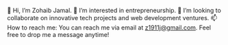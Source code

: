 👋 Hi, I’m Zohaib Jamal.
👀 I’m interested in entrepreneurship.
💞️ I’m looking to collaborate on innovative tech projects and web development ventures.
📫 How to reach me: You can reach me via email at z1911j@gmail.com. Feel free to drop me a message anytime!
<!---
Zohaib-Jamal/Zohaib-Jamal is a ✨ special ✨ repository because its `README.md` (this file) appears on your GitHub profile.
You can click the Preview link to take a look at your changes.
--->
